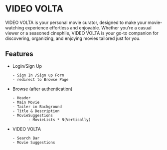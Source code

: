 # VIDEO VOLTA
VIDEO VOLTA is your personal movie curator, designed to make your movie-watching experience effortless and enjoyable. Whether you're a casual viewer or a seasoned cinephile, VIDEO VOLTA is your go-to companion for discovering, organizing, and enjoying movies tailored just for you.

## Features

- Login/Sign Up
      
      - Sign In /Sign up Form
      - redirect to Browse Page

- Browse (after authentication)

      - Header
      - Main Movie
      - Tailer in Background
      - Title & Description
      - MovieSuggestions
             - MovieLists * N(Vertically)
- VIDEO VOLTA

      - Search Bar
      - Movie Suggestions
